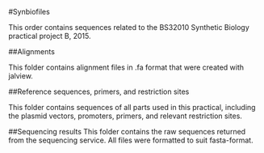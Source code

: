 #Synbiofiles

This order contains sequences related to the BS32010 Synthetic Biology 
practical project B, 2015.

##Alignments

This folder contains alignment files in .fa format that were created 
with jalview.

##Reference sequences, primers, and restriction sites

This folder contains sequences of all parts used in this practical, 
including the plasmid vectors, promoters, primers, and relevant 
restriction sites.

##Sequencing results
This folder contains the raw sequences returned from the sequencing 
service. All files were formatted to suit fasta-format.
